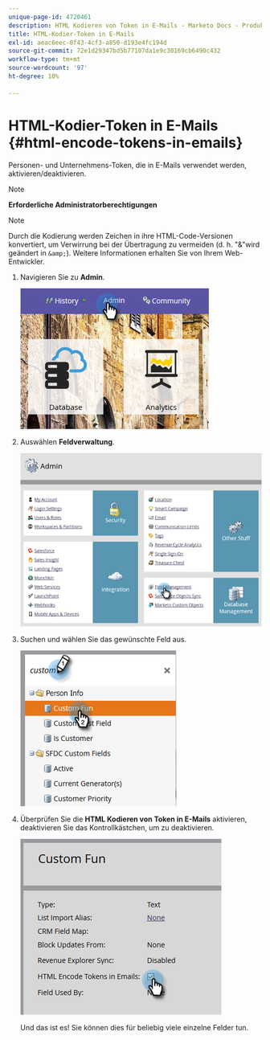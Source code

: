 ```yaml
---
unique-page-id: 4720461
description: HTML Kodieren von Token in E-Mails - Marketo Docs - Produktdokumentation
title: HTML-Kodier-Token in E-Mails
exl-id: aeac6eec-0f43-4cf3-a850-d193e4fc194d
source-git-commit: 72e1d29347bd5b77107da1e9c30169cb6490c432
workflow-type: tm+mt
source-wordcount: '97'
ht-degree: 10%

---
```


# HTML-Kodier-Token in E-Mails {#html-encode-tokens-in-emails}

Personen- und Unternehmens-Token, die in E-Mails verwendet werden, aktivieren/deaktivieren.

>[!NOTE]
>
>**Erforderliche Administratorberechtigungen**

>[!NOTE]
>
>Durch die Kodierung werden Zeichen in ihre HTML-Code-Versionen konvertiert, um Verwirrung bei der Übertragung zu vermeiden (d. h. &quot;&amp;&quot;wird geändert in `&amp;`). Weitere Informationen erhalten Sie von Ihrem Web-Entwickler.

1. Navigieren Sie zu **Admin**.

   ![](assets/admin.png)

1. Auswählen **Feldverwaltung**.

   ![](assets/two-2.png)

1. Suchen und wählen Sie das gewünschte Feld aus.

   ![](assets/five.png)

1. Überprüfen Sie die **HTML Kodieren von Token in E-Mails** aktivieren, deaktivieren Sie das Kontrollkästchen, um zu deaktivieren.

   ![](assets/six.png)

   Und das ist es! Sie können dies für beliebig viele einzelne Felder tun.
